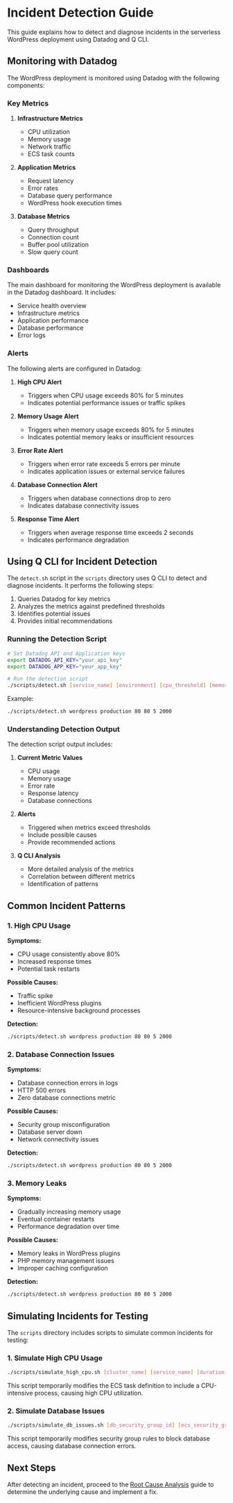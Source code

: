 # Incident Detection Guide

This guide explains how to detect and diagnose incidents in the serverless WordPress deployment using Datadog and Q CLI.

## Monitoring with Datadog

The WordPress deployment is monitored using Datadog with the following components:

### Key Metrics

1. **Infrastructure Metrics**
   - CPU utilization
   - Memory usage
   - Network traffic
   - ECS task counts

2. **Application Metrics**
   - Request latency
   - Error rates
   - Database query performance
   - WordPress hook execution times

3. **Database Metrics**
   - Query throughput
   - Connection count
   - Buffer pool utilization
   - Slow query count

### Dashboards

The main dashboard for monitoring the WordPress deployment is available in the Datadog dashboard. It includes:

- Service health overview
- Infrastructure metrics
- Application performance
- Database performance
- Error logs

### Alerts

The following alerts are configured in Datadog:

1. **High CPU Alert**
   - Triggers when CPU usage exceeds 80% for 5 minutes
   - Indicates potential performance issues or traffic spikes

2. **Memory Usage Alert**
   - Triggers when memory usage exceeds 80% for 5 minutes
   - Indicates potential memory leaks or insufficient resources

3. **Error Rate Alert**
   - Triggers when error rate exceeds 5 errors per minute
   - Indicates application issues or external service failures

4. **Database Connection Alert**
   - Triggers when database connections drop to zero
   - Indicates database connectivity issues

5. **Response Time Alert**
   - Triggers when average response time exceeds 2 seconds
   - Indicates performance degradation

## Using Q CLI for Incident Detection

The `detect.sh` script in the `scripts` directory uses Q CLI to detect and diagnose incidents. It performs the following steps:

1. Queries Datadog for key metrics
2. Analyzes the metrics against predefined thresholds
3. Identifies potential issues
4. Provides initial recommendations

### Running the Detection Script

```bash
# Set Datadog API and Application keys
export DATADOG_API_KEY="your_api_key"
export DATADOG_APP_KEY="your_app_key"

# Run the detection script
./scripts/detect.sh [service_name] [environment] [cpu_threshold] [memory_threshold] [error_threshold] [latency_threshold]
```

Example:
```bash
./scripts/detect.sh wordpress production 80 80 5 2000
```

### Understanding Detection Output

The detection script output includes:

1. **Current Metric Values**
   - CPU usage
   - Memory usage
   - Error rate
   - Response latency
   - Database connections

2. **Alerts**
   - Triggered when metrics exceed thresholds
   - Include possible causes
   - Provide recommended actions

3. **Q CLI Analysis**
   - More detailed analysis of the metrics
   - Correlation between different metrics
   - Identification of patterns

## Common Incident Patterns

### 1. High CPU Usage

**Symptoms:**
- CPU usage consistently above 80%
- Increased response times
- Potential task restarts

**Possible Causes:**
- Traffic spike
- Inefficient WordPress plugins
- Resource-intensive background processes

**Detection:**
```bash
./scripts/detect.sh wordpress production 80 80 5 2000
```

### 2. Database Connection Issues

**Symptoms:**
- Database connection errors in logs
- HTTP 500 errors
- Zero database connections metric

**Possible Causes:**
- Security group misconfiguration
- Database server down
- Network connectivity issues

**Detection:**
```bash
./scripts/detect.sh wordpress production 80 80 5 2000
```

### 3. Memory Leaks

**Symptoms:**
- Gradually increasing memory usage
- Eventual container restarts
- Performance degradation over time

**Possible Causes:**
- Memory leaks in WordPress plugins
- PHP memory management issues
- Improper caching configuration

**Detection:**
```bash
./scripts/detect.sh wordpress production 80 80 5 2000
```

## Simulating Incidents for Testing

The `scripts` directory includes scripts to simulate common incidents for testing:

### 1. Simulate High CPU Usage

```bash
./scripts/simulate_high_cpu.sh [cluster_name] [service_name] [duration]
```

This script temporarily modifies the ECS task definition to include a CPU-intensive process, causing high CPU utilization.

### 2. Simulate Database Issues

```bash
./scripts/simulate_db_issues.sh [db_security_group_id] [ecs_security_group_id] [duration]
```

This script temporarily modifies security group rules to block database access, causing database connection errors.

## Next Steps

After detecting an incident, proceed to the [Root Cause Analysis](./root_cause_analysis.md) guide to determine the underlying cause and implement a fix.